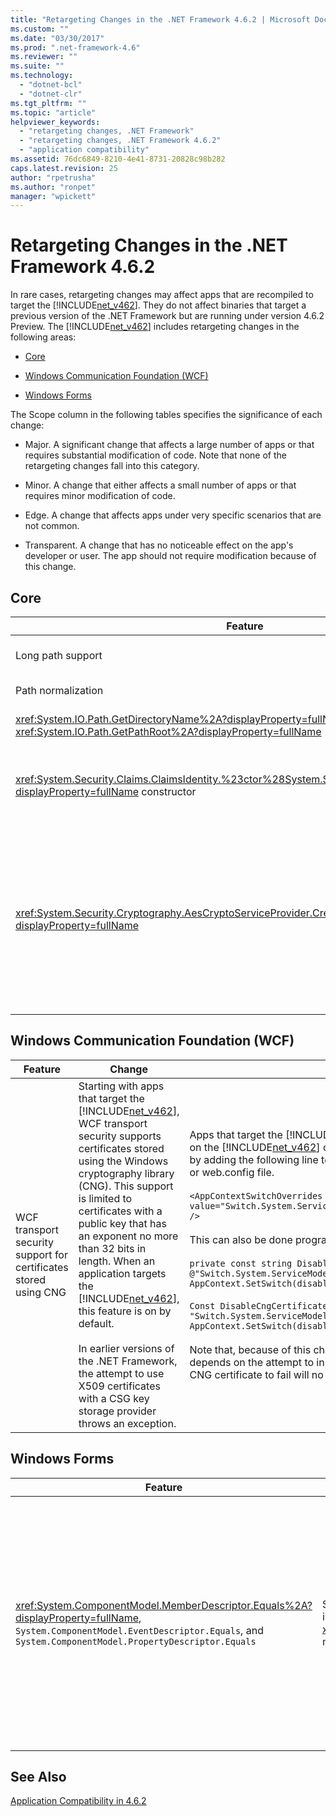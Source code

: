 ```yaml
---
title: "Retargeting Changes in the .NET Framework 4.6.2 | Microsoft Docs"
ms.custom: ""
ms.date: "03/30/2017"
ms.prod: ".net-framework-4.6"
ms.reviewer: ""
ms.suite: ""
ms.technology: 
  - "dotnet-bcl"
  - "dotnet-clr"
ms.tgt_pltfrm: ""
ms.topic: "article"
helpviewer_keywords: 
  - "retargeting changes, .NET Framework"
  - "retargeting changes, .NET Framework 4.6.2"
  - "application compatibility"
ms.assetid: 76dc6849-8210-4e41-8731-20828c98b282
caps.latest.revision: 25
author: "rpetrusha"
ms.author: "ronpet"
manager: "wpickett"
---
```

# Retargeting Changes in the .NET Framework 4.6.2
In rare cases, retargeting changes may affect apps that are recompiled to target the [!INCLUDE[net_v462](../../../includes/net-v462-md.md)]. They do not affect binaries that target a previous version of the .NET Framework but are running under version 4.6.2 Preview. The [!INCLUDE[net_v462](../../../includes/net-v462-md.md)] includes retargeting changes in the following areas:  
  
-   [Core](#Core)  
  
-   [Windows Communication Foundation (WCF)](#WCF)  
  
-   [Windows Forms](#WinForms)  
  
 The Scope column in the following tables specifies the significance of each change:  
  
-   Major. A significant change that affects a large number of apps or that requires substantial modification of code. Note that none of the retargeting changes fall into this category.  
  
-   Minor. A change that either affects a small number of apps or that requires minor modification of code.  
  
-   Edge. A change that affects apps under very specific scenarios that are not common.  
  
-   Transparent. A change that has no noticeable effect on the app's developer or user. The app should not require modification because of this change.  
  
<a name="Core"></a>   
## Core  
  
|Feature|Change|Impact|Scope|  
|-------------|------------|------------|-----------|  
|Long path support|Starting with apps that target the  [!INCLUDE[net_v462](../../../includes/net-v462-md.md)],  long paths (of up to 32K characters) are supported, and the 260-character (or `MAX_PATH`) limitation on path lengths has been removed.|For apps that target the [!INCLUDE[net_v462](../../../includes/net-v462-md.md)], code paths that previously threw a <xref:System.IO.PathTooLongException> may no longer throw an exception. For  more information, see [Mitigation: Long Path Support](../../../docs/framework/migration-guide/mitigation-long-path-support.md).|Minor|  
|Path normalization|Starting with apps that target the [!INCLUDE[net_v462](../../../includes/net-v462-md.md)], the way in which paths are normalized has changed to defer to the operating system and to provide better access to DOS device paths.|The changes make it possible to access valid device paths that were previously not supported. For more information, see [Mitigation: Path Normalization](../../../docs/framework/migration-guide/mitigation-path-normalization.md).|Minor|  
|<xref:System.IO.Path.GetDirectoryName%2A?displayProperty=fullName> and <xref:System.IO.Path.GetPathRoot%2A?displayProperty=fullName>|Starting with apps that target the [!INCLUDE[net_v462](../../../includes/net-v462-md.md)], a number of changes were made to support previously unsupported paths (both in terms of length and format). In particular, checks for the proper drive separator syntax (the colon) were made more correct.|These changes block some URI paths that these two methods previously supported. For more information, see [Mitigation: Path Colon Checks](../../../docs/framework/migration-guide/mitigation-path-colon-checks.md).|Edge|  
|<xref:System.Security.Claims.ClaimsIdentity.%23ctor%28System.Security.Principal.IIdentity%29?displayProperty=fullName> constructor|Starting with the [!INCLUDE[net_v462](../../../includes/net-v462-md.md)], the <xref:System.Security.Claims.ClaimsIdentity.Actor%2A> property created by a call to <xref:System.Security.Claims.ClaimsIdentity.%23ctor%28System.Security.Principal.IIdentity%29?displayProperty=fullName> method is a new <xref:System.Security.Claims.ClaimsIdentity> instance. In previous versions of the .NET Framework, the <xref:System.Security.Claims.ClaimsIdentity.Actor%2A> is an existing reference.|In some cases, comparison of the <xref:System.Security.Claims.ClaimsIdentity.Actor%2A?displayProperty=fullName> property with the <xref:System.Security.Claims.ClaimsIdentity.Actor%2A?displayProperty=fullName> property of the constructor's <xref:System.Security.Principal.IIdentity> returns different results.<br /><br /> For more information, see [Mitigation: ClaimsIdentity Constructor](../../../docs/framework/migration-guide/mitigation-claimsidentity-constructor.md).|Edge|  
|<xref:System.Security.Cryptography.AesCryptoServiceProvider.CreateDecryptor%2A?displayProperty=fullName>|Starting with apps that target the [!INCLUDE[net_v462](../../../includes/net-v462-md.md)], the <xref:System.Security.Cryptography.AesCryptoServiceProvider> decryptor provides a reusable transform.   After a call to <xref:System.Security.Cryptography.ICryptoTransform.TransformFinalBlock%2A>, the transform is reinitialized and can be reused.<br /><br /> For apps that target earlier versions of the .NET Framework, attempting to reuse the decryptor by calling <xref:System.Security.Cryptography.ICryptoTransform.TransformBlock%2A> after a call to  <xref:System.Security.Cryptography.ICryptoTransform.TransformFinalBlock%2A> throws a <xref:System.Security.Cryptography.CryptographicException> or produces corrupted data.|The impact should be minimal, since this is the expected behavior.<br /><br /> Applications that depend on the previous behavior can opt out of it using it by adding the following configuration setting to the [\<runtime>](../../../docs/framework/configuring-apps/file-schema/runtime/runtime-element.md) section of the application's configuration file:<br /><br /> `<runtime>    <AppContextSwitchOverrides value="Switch.System.Security.Cryptography.AesCryptoServiceProvider.DontCorrectlyResetDecryptor=true"/> </runtime>`<br /><br /> In addition, applications that target a previous version of the .NET Framework but are running under a version of the .NET Framework starting with [!INCLUDE[net_v462](../../../includes/net-v462-md.md)] can opt in to it by  adding the following configuration setting to the [\<runtime>](../../../docs/framework/configuring-apps/file-schema/runtime/runtime-element.md) section of the application's configuration file:<br /><br /> `<runtime>    <AppContextSwitchOverrides value="Switch.System.Security.Cryptography.AesCryptoServiceProvider.DontCorrectlyResetDecryptor=false"/> </runtime>`|Minor|  
  
<a name="WCF"></a>   
## Windows Communication Foundation (WCF)  
  
|Feature|Change|Impact|Scope|  
|-------------|------------|------------|-----------|  
|WCF transport security support for certificates stored using CNG|Starting with apps that target the [!INCLUDE[net_v462](../../../includes/net-v462-md.md)], WCF transport security supports certificates stored using the Windows cryptography library (CNG). This support is limited to certificates with a public key that has an exponent no more than 32 bits in length. When an application targets the [!INCLUDE[net_v462](../../../includes/net-v462-md.md)], this feature is on by default.<br /><br /> In earlier versions of the .NET Framework, the attempt to use X509 certificates with a CSG key storage provider throws an exception.|Apps that target the [!INCLUDE[net_v461](../../../includes/net-v461-md.md)] and earlier but are running on the [!INCLUDE[net_v462](../../../includes/net-v462-md.md)] can enable support for CNG certificates by adding the following line to the runtime section of the app.config or web.config file.<br /><br /> `<AppContextSwitchOverrides     value="Switch.System.ServiceModel.DisableCngCertificates=false" />`<br /><br /> This can also be done programmatically with the following code:<br /><br /> `private const string DisableCngCertificates = @"Switch.System.ServiceModel.DisableCngCertificate"; AppContext.SetSwitch(disableCngCertificates, false);`<br /><br /> `Const DisableCngCertificates As String = "Switch.System.ServiceModel.DisableCngCertificates" AppContext.SetSwitch(disableCngCertificates, False)`<br /><br /> Note that, because of this change, any exception handling code that depends on the attempt to initiate secure communication with a CNG certificate to fail will no longer execute.|Minor|  
  
<a name="WinForms"></a>   
## Windows Forms  
  
|Feature|Change|Impact|Scope|  
|-------------|------------|------------|-----------|  
|<xref:System.ComponentModel.MemberDescriptor.Equals%2A?displayProperty=fullName>, `System.ComponentModel.EventDescriptor.Equals`, and  `System.ComponentModel.PropertyDescriptor.Equals`|Starting with apps that target the [!INCLUDE[net_v462](../../../includes/net-v462-md.md)], the implementation of the  base class <xref:System.ComponentModel.MemberDescriptor.Equals%2A> method has changed.|Because the test for equality now produces the expected result, this change should have little effect.<br /><br /> However, apps that target the [!INCLUDE[net_v462](../../../includes/net-v462-md.md)] and depend on the previous behavior can opt out of this change. Similarly, apps that target earlier versions of the .NET Framework but are running under the [!INCLUDE[net_v462](../../../includes/net-v462-md.md)], can opt into this change. For more information, see [Mitigation: MemberDescriptor.Equals](../../../docs/framework/migration-guide/mitigation-memberdescriptor-equals.md).|Edge|  
  
## See Also  
 [Application Compatibility in 4.6.2](../../../docs/framework/migration-guide/application-compatibility-in-the-net-framework-4-6-2.md)